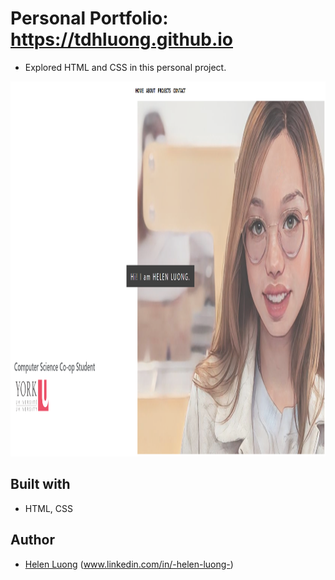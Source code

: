 # Personal Portfolio: https://tdhluong.github.io

- Explored HTML and CSS in this personal project.

<p align="center">
  <img width="800" height="600" src="./src/img/myweb.png">
</p>

## Built with

- HTML, CSS

## Author

- [Helen Luong](https://github.com/tdhluong) (www.linkedin.com/in/-helen-luong-)
